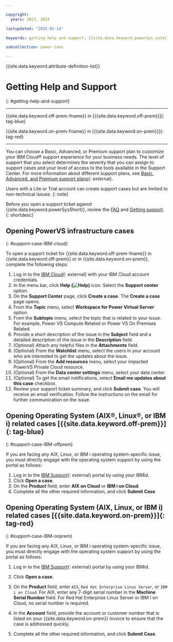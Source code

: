 ```yaml
---

copyright:
  years: 2023, 2024

lastupdated: "2025-02-14"

keywords: getting help and support, {{site.data.keyword.powerSys_notm}} as a service, private cloud, terminology, video, how-to, help and support, support ticket, faq, create new case

subcollection: power-iaas

---
```


{{site.data.keyword.attribute-definition-list}}

# Getting Help and Support
{: #getting-help-and-support}

---

{{site.data.keyword.off-prem-fname}} in [{{site.data.keyword.off-prem}}]{: tag-blue}


{{site.data.keyword.on-prem-fname}} in [{{site.data.keyword.on-prem}}]{: tag-red}


---

You can choose a Basic, Advanced, or Premium support plan to customize your IBM Cloud&reg; support experience for your business needs. The level of support that you select determines the severity that you can assign to support cases and your level of access to the tools available in the Support Center. For more information about different support plans, see [Basic, Advanced, and Premium support plans](https://cloud.ibm.com/docs/get-support?topic=get-support-support-plans){: external}.

Users with a Lite or Trial account can create support cases but are limited to non-technical issues.
{: note}

Before you open a support ticket against {{site.data.keyword.powerSysShort}}, review the [FAQ](/docs/power-iaas?topic=power-iaas-powervs-faqs) and [Getting support](/docs/get-support?topic=get-support-using-avatar&interface=ui).
{: shortdesc}

## Opening PowerVS infrastructure cases
{: #support-case-IBM-cloud}


To open a support ticket for {{site.data.keyword.off-prem-fname}} in {{site.data.keyword.off-prem}} or in {{site.data.keyword.on-prem}}, complete the following steps:

1. Log in to the [IBM Cloud](https://cloud.ibm.com/catalog){: external} with your IBM Cloud account credentials.
2. In the menu bar, click **Help (![Help](../icons/help.svg "Help"))** icon. Select the **Support center** option.
3. On the **Support Center** page, click **Create a case**.
       The **Create a case** page opens.
4. From the **Topic** menu, select **Workspace for Power Virtual Server** option.
5. From the **Subtopic** menu, select the topic that is related to your issue. For example, Power VS Compute Related or Power VS On Premises Related.
6. Provide a short description of the issue in the **Subject** field and a detailed description of the issue in the **Description** field.
7. (Optional) Attach any helpful files in the **Attachments** field.
8. (Optional) From the **Watchlist** menu, select the users in your account who are interested to get the updates about the issue.
9.  (Optional) From the **Add resources** menu, select your impacted PowerVS Private Cloud resource.
10. (Optional) From the **Data center settings** menu, select your data center.
11. (Optional) To get the email notifications, select **Email me updates about this case** checkbox.
12. Review your support ticket summary, and click **Submit case**.
        You will receive an email verification. Follow the instructions on the email for further communication on the issue.



## Opening Operating System (AIX&reg;, Linux&reg;, or IBM i) related cases [{{site.data.keyword.off-prem}}]{: tag-blue}
{: #support-case-IBM-offprem}

If you are facing any AIX, Linux, or IBM i operating system-specific issue, you must directly engage with the operating system support by using the portal as follows:

1. Log in to the [IBM Support](https://www.ibm.com/mysupport/s/?language=en_US){: external} portal by using your IBMid.
2. Click **Open a case**.
3. On the **Product** field, enter **AIX on Cloud** or **IBM i on Cloud**.
4. Complete all the other required information, and click **Submit Case**.



## Opening Operating System (AIX, Linux, or IBM i) related cases [{{site.data.keyword.on-prem}}]{: tag-red}
{: #support-case-IBM-onprem}

If you are facing any AIX, Linux, or IBM i operating system-specific issue, you must directly engage with the operating system support by using the portal as follows:

1. Log in to the [IBM Support](https://www.ibm.com/mysupport/s/?language=en_US){: external} portal by using your IBMid.

2. Click **Open a case**.

3. On the **Product** field, enter `AIX`, `Red Hat Enterprise Linux Server`, or `IBM i on Cloud`.
    For AIX, enter any 7-digit serial number in the **Machine Serial Number** field. For Red Hat Enterprise Linux Server or IBM I on Cloud, no serial number is required.

4. In the **Account** field, provide the account or customer number that is listed on your {{site.data.keyword.on-prem}} invoice to ensure that the case is addressed quickly.

5. Complete all the other required information, and click **Submit Case**.
